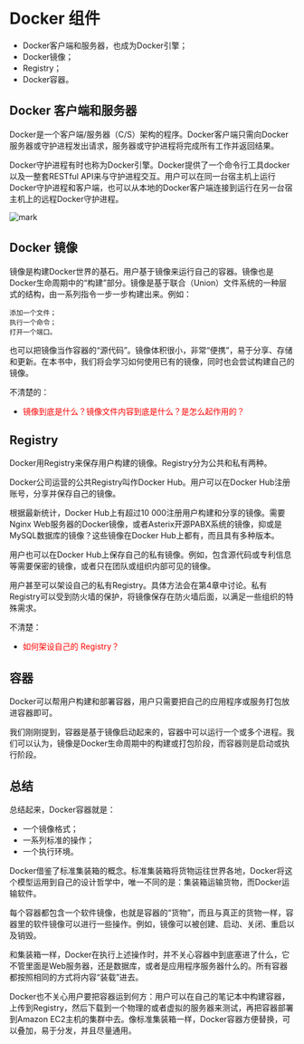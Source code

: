 # Docker 组件


- Docker客户端和服务器，也成为Docker引擎；
- Docker镜像；
- Registry；
- Docker容器。

## Docker 客户端和服务器

Docker是一个客户端/服务器（C/S）架构的程序。Docker客户端只需向Docker服务器或守护进程发出请求，服务器或守护进程将完成所有工作并返回结果。

Docker守护进程有时也称为Docker引擎。Docker提供了一个命令行工具docker以及一整套RESTful API来与守护进程交互。用户可以在同一台宿主机上运行Docker守护进程和客户端，也可以从本地的Docker客户端连接到运行在另一台宿主机上的远程Docker守护进程。

![mark](http://images.iterate.site/blog/image/20200202/vPjtapl8L7jn.png?imageslim)


## Docker 镜像

镜像是构建Docker世界的基石。用户基于镜像来运行自己的容器。镜像也是Docker生命周期中的“构建”部分。镜像是基于联合（Union）文件系统的一种层式的结构，由一系列指令一步一步构建出来。例如：

```
添加一个文件；
执行一个命令；
打开一个端口。
```


也可以把镜像当作容器的“源代码”。镜像体积很小，非常“便携”，易于分享、存储和更新。在本书中，我们将会学习如何使用已有的镜像，同时也会尝试构建自己的镜像。

不清楚的：

- <span style="color:red;">镜像到底是什么？镜像文件内容到底是什么？是怎么起作用的？</span>


## Registry

Docker用Registry来保存用户构建的镜像。Registry分为公共和私有两种。

Docker公司运营的公共Registry叫作Docker Hub。用户可以在Docker Hub注册账号，分享并保存自己的镜像。

根据最新统计，Docker Hub上有超过10 000注册用户构建和分享的镜像。需要Nginx Web服务器的Docker镜像，或者Asterix开源PABX系统的镜像，抑或是MySQL数据库的镜像？这些镜像在Docker Hub上都有，而且具有多种版本。

用户也可以在Docker Hub上保存自己的私有镜像。例如，包含源代码或专利信息等需要保密的镜像，或者只在团队或组织内部可见的镜像。

用户甚至可以架设自己的私有Registry。具体方法会在第4章中讨论。私有Registry可以受到防火墙的保护，将镜像保存在防火墙后面，以满足一些组织的特殊需求。

不清楚：

- <span style="color:red;"> 如何架设自己的 Registry？</span>

## 容器

Docker可以帮用户构建和部署容器，用户只需要把自己的应用程序或服务打包放进容器即可。

我们刚刚提到，容器是基于镜像启动起来的，容器中可以运行一个或多个进程。我们可以认为，镜像是Docker生命周期中的构建或打包阶段，而容器则是启动或执行阶段。

## 总结

总结起来，Docker容器就是：

- 一个镜像格式；
- 一系列标准的操作；
- 一个执行环境。

Docker借鉴了标准集装箱的概念。标准集装箱将货物运往世界各地，Docker将这个模型运用到自己的设计哲学中，唯一不同的是：集装箱运输货物，而Docker运输软件。

每个容器都包含一个软件镜像，也就是容器的“货物”，而且与真正的货物一样，容器里的软件镜像可以进行一些操作。例如，镜像可以被创建、启动、关闭、重启以及销毁。


和集装箱一样，Docker在执行上述操作时，并不关心容器中到底塞进了什么，它不管里面是Web服务器，还是数据库，或者是应用程序服务器什么的。所有容器都按照相同的方式将内容“装载”进去。

Docker也不关心用户要把容器运到何方：用户可以在自己的笔记本中构建容器，上传到Registry，然后下载到一个物理的或者虚拟的服务器来测试，再把容器部署到Amazon EC2主机的集群中去。像标准集装箱一样，Docker容器方便替换，可以叠加，易于分发，并且尽量通用。

